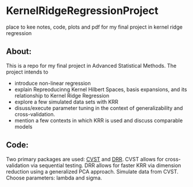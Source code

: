 # KernelRidgeRegressionProject
place to kee notes, code, plots and pdf for my final project in kernel ridge regression


## About:
This is a repo for my final project in Advanced Statistical Methods. The project intends to 
- introduce non-linear regression
- explain Repreoducinng Kernel Hilbert Spaces, basis expansions, and its relationship to Kernel Ridge Regression
- explore a few simulated data sets with KRR
- disuss/execute parameter tuning in the context of generalizability and cross-validation. 
- mention a few contexts in which KRR is used and discuss comparable models

## Code:
Two primary packages are used: [CVST]("https://cran.r-project.org/web/packages/CVST") and [DRR](https://cran.r-project.org/web/packages/DRR"). CVST allows for cross-validation via sequential testing. DRR allows for faster KRR via dimension reduction using a generalized PCA approach. Simulate data from CVST. Choose parameters: lambda and sigma.



